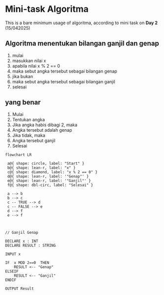 # Mini-task Algoritma

This is a bare minimum usage of algoritma, according to mini task on **Day 2** (15/042025)

## Algoritma menentukan bilangan ganjil dan genap

1. mulai
2. masukkan nilai x
3. apabila nilai x % 2 == 0
4. maka sebut angka tersebut sebagai bilangan genap
5. jika bukan
6. maka sebut angka tersebut sebagai bilangan ganjil
7. selesai

## yang benar

1. Mulai
2. Tentukan angka
3. Jika angka habis dibagi 2, maka
4. Angka tersebut adalah genap
5. Jika tidak, maka
6. Angka tersebut ganjil
7. Selesai

```mermaid
flowchart LR

 a@{ shape: circle, label: "Start" }
 b@{ shape: lean-r, label: "x" }
 c@{ shape: diamond, label: "x % 2 == 0" }
 d@{ shape: lean-r, label: '"Genap"' }
 e@{ shape: lean-r, label: '"Ganjil"' }
 f@{ shape: dbl-circ, label: "Selesai" }

 a --> b
 b --> c
 c -- TRUE --> d
 c -- FALSE --> e
 d --> f
 e --> f


```

```Pseudocode

// Ganjil Genap

DECLARE x : INT
DECLARE RESULT : STRING

INPUT x

IF  x MOD 2==0  THEN
    RESULT <-- "Genap"
ELSEIF
    RESULT <-- "Ganjil"
ENDIF

OUTPUT Result

```
